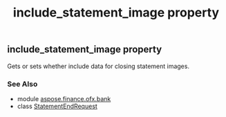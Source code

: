 ﻿---
title: include_statement_image property
second_title: Aspose.Finance for Python via .NET API References
description: 
type: docs
weight: 50
url: /python-net/aspose.finance.ofx.bank/statementendrequest/include_statement_image/
is_root: false
---

## include_statement_image property


Gets or sets whether include data for closing statement images.

### See Also
* module [aspose.finance.ofx.bank](../../)
* class [StatementEndRequest](/finance/python-net/aspose.finance.ofx.bank/statementendrequest)
